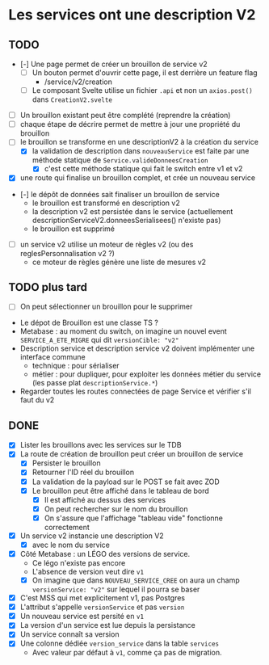 # Les services ont une description V2

## TODO

- [-] Une page permet de créer un brouillon de service v2
  - [ ] Un bouton permet d'ouvrir cette page, il est derrière un feature flag
    - /service/v2/creation
  - [ ] Le composant Svelte utilise un fichier `.api` et non un `axios.post()` dans `CreationV2.svelte`
- [ ] Un brouillon existant peut être complété (reprendre la création)
- [ ] chaque étape de décrire permet de mettre à jour une propriété du brouillon
- [ ] le brouillon se transforme en une descriptionV2 à la création du service
  - [x] la validation de description dans `nouveauService` est faite par une méthode statique de `Service.valideDonneesCreation`
    - [x] c'est cette méthode statique qui fait le switch entre v1 et v2
- [x] une route qui finalise un brouillon complet, et crée un nouveau service
- [-] le dépôt de données sait finaliser un brouillon de service
  - le brouillon est transformé en description v2
  - la description v2 est persistée dans le service (actuellement descriptionServiceV2.donneesSerialisees() n'existe pas)
  - le brouillon est supprimé
- [ ] un service v2 utilise un moteur de règles v2 (ou des reglesPersonnalisation v2 ?)
  - ce moteur de règles génère une liste de mesures v2

## TODO plus tard

- [ ] On peut sélectionner un brouillon pour le supprimer
- Le dépot de Brouillon est une classe TS ?
- Metabase : au moment du switch, on imagine un nouvel event `SERVICE_A_ETE_MIGRE` qui dit `versionCible: "v2"`
- Description service et description service v2 doivent implémenter une interface commune
  - technique : pour sérialiser
  - métier : pour dupliquer, pour exploiter les données métier du service (les passe plat `descriptionService.*`)
- Regarder toutes les routes connectées de page Service et vérifier s'il faut du v2

## DONE

- [x] Lister les brouillons avec les services sur le TDB
- [x] La route de création de brouillon peut créer un brouillon de service
  - [x] Persister le brouillon
  - [x] Retourner l'ID réel du brouillon
  - [x] La validation de la payload sur le POST se fait avec ZOD
  - [x] Le brouillon peut être affiché dans le tableau de bord
    - [x] Il est affiché au dessus des services
    - [x] On peut rechercher sur le nom du brouillon
    - [x] On s'assure que l'affichage "tableau vide" fonctionne correctement
- [x] Un service v2 instancie une description V2
  - [x] avec le nom du service
- [x] Côté Metabase : un LÉGO des versions de service.
  - Ce légo n'existe pas encore
  - L'absence de version veut dire `v1`
  - [x] On imagine que dans `NOUVEAU_SERVICE_CREE` on aura un champ `versionService: "v2"` sur lequel il pourra se baser
- [x] C'est MSS qui met explicitement v1, pas Postgres
- [x] L'attribut s'appelle `versionService` et pas `version`
- [x] Un nouveau service est persité en `v1`
- [x] La version d'un service est lue depuis la persistance
- [x] Un service connaît sa version
- [x] Une colonne dédiée `version_service` dans la table `services`
  - Avec valeur par défaut à `v1`, comme ça pas de migration.
